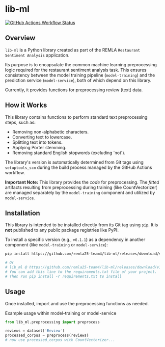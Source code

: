 # lib-ml

[![GitHub Actions Workflow Status](https://github.com/remla25-team4/lib-ml/actions/workflows/release.yml/badge.svg)](https://github.com/remla25-team4/lib-ml/actions/workflows/release.yml)

## Overview

`lib-ml` is a Python library created as part of the REMLA `Restaurant Sentiment Analysis` application.

Its purpose is to encapsulate the common machine learning preprocessing logic required for the restaurant sentiment analysis task. This ensures consistency between the model training pipeline (`model-training`) and the prediction service (`model-service`), both of which depend on this library.

Currently, it provides functions for preprocessing review (text) data.

## How it Works

This library contains functions to perform standard text preprocessing steps, such as:

* Removing non-alphabetic characters.
* Converting text to lowercase.
* Splitting text into tokens.
* Applying Porter stemming.
* Removing standard English stopwords (excluding 'not').

The library's version is automatically determined from Git tags using `setuptools_scm` during the build process managed by the GitHub Actions workflow.

**Important Note:** This library provides the *code* for preprocessing. The *fitted* artifacts resulting from preprocessing during training (like CountVectorizer) are managed separately by the `model-training` component and utilized by `model-service`.

## Installation

This library is intended to be installed directly from its Git tag using `pip`. It is **not** published to any public package registries like PyPI.

To install a specific version (e.g., `v0.1.1`) as a dependency in another component (like `model-training` or `model-service`):

```bash
pip install https://github.com/remla25-team4/lib-ml/releases/download/v1.0.0/lib_ml-1.0.0-py3-none-any.whl

# Or
# lib_ml @ https://github.com/remla25-team4/lib-ml/releases/download/v1.0.0/lib_ml-1.0.0-py3-none-any.whl
# You can add this line to the requirements.txt file of your project.
# Then run pip install -r requirements.txt to install
```

## Usage
Once installed, import and use the preprocessing functions as needed.

Example usage within model-training or model-service

```python
from lib_ml.preprocessing import preprocess

reviews = dataset['Review']
processed_corpus = preprocess(reviews)
# now use processed_corpus with CountVectorizer...
```
